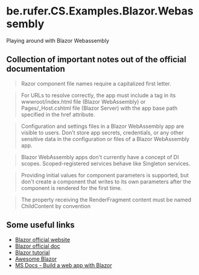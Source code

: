# be.rufer.CS.Examples.Blazor.Webassembly
Playing around with Blazor Webassembly

## Collection of important notes out of the official documentation

> Razor component file names require a capitalized first letter. 

> For URLs to resolve correctly, the app must include a <base> tag in its wwwroot/index.html file (Blazor WebAssembly) or Pages/_Host.cshtml file (Blazor Server) with the app base path specified in the href attribute.

> Configuration and settings files in a Blazor WebAssembly app are visible to users. Don't store app secrets, credentials, or any other sensitive data in the configuration or files of a Blazor WebAssembly app.

> Blazor WebAssembly apps don't currently have a concept of DI scopes. Scoped-registered services behave like Singleton services.

> Providing initial values for component parameters is supported, but don't create a component that writes to its own parameters after the component is rendered for the first time.

> The property receiving the RenderFragment content must be named ChildContent by convention

## Some useful links
- [Blazor official website](https://dotnet.microsoft.com/apps/aspnet/web-apps/blazor)
- [Blazor official doc](https://docs.microsoft.com/en-us/aspnet/core/blazor/?view=aspnetcore-5.0)
- [Blazor tutorial](https://dotnet.microsoft.com/learn/aspnet/blazor-tutorial/intro)
- [Awesome Blazor](https://github.com/AdrienTorris/awesome-blazor)
- [MS Docs - Build a web app with Blazor](https://docs.microsoft.com/en-us/learn/modules/build-blazor-webassembly-visual-studio-code/)
